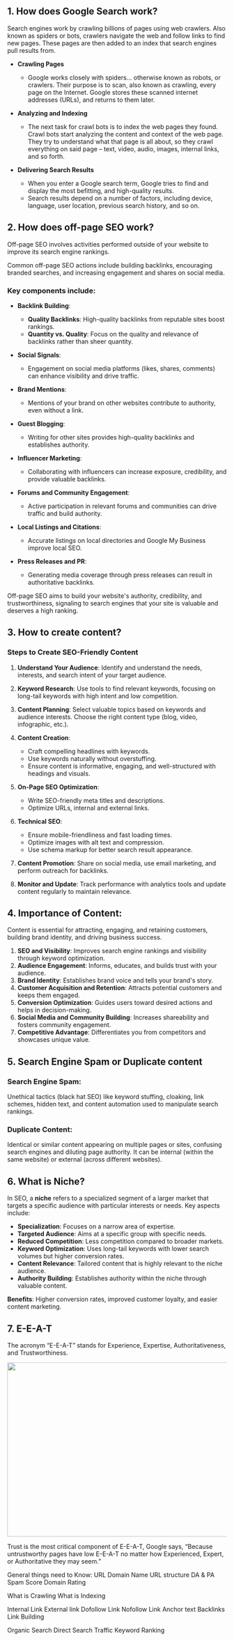 ## 1. How does Google Search work?
Search engines work by crawling billions of pages using web crawlers. Also known as spiders or bots, crawlers navigate the web and follow links to find new pages. These pages are then added to an index that search engines pull results from.

- **Crawling Pages**
    - Google works closely with spiders… otherwise known as robots, or crawlers. Their purpose is to scan, also known as crawling, every page on the Internet. Google stores these scanned internet addresses (URLs), and returns to them later.

- **Analyzing and Indexing**
    - The next task for crawl bots is to index the web pages they found. Crawl bots start analyzing the content and context of the web page. They try to understand what that page is all about, so they crawl everything on said page – text, video, audio, images, internal links, and so forth.

- **Delivering Search Results**
    - When you enter a Google search term, Google tries to find and display the most befitting, and high-quality results.
    - Search results depend on a number of factors, including device, language, user location, previous search history, and so on.

## 2. How does off-page SEO work?
Off-page SEO involves activities performed outside of your website to improve its search engine rankings. 

Common off-page SEO actions include building backlinks, encouraging branded searches, and increasing engagement and shares on social media.

### Key components include:

- **Backlink Building**:
   - **Quality Backlinks**: High-quality backlinks from reputable sites boost rankings.
   - **Quantity vs. Quality**: Focus on the quality and relevance of backlinks rather than sheer quantity.

- **Social Signals**:
   - Engagement on social media platforms (likes, shares, comments) can enhance visibility and drive traffic.
- **Brand Mentions**:
   - Mentions of your brand on other websites contribute to authority, even without a link.

- **Guest Blogging**:
   - Writing for other sites provides high-quality backlinks and establishes authority.

- **Influencer Marketing**:
   - Collaborating with influencers can increase exposure, credibility, and provide valuable backlinks.

- **Forums and Community Engagement**:
   - Active participation in relevant forums and communities can drive traffic and build authority.

- **Local Listings and Citations**:
   - Accurate listings on local directories and Google My Business improve local SEO.

- **Press Releases and PR**:
   - Generating media coverage through press releases can result in authoritative backlinks.

Off-page SEO aims to build your website's authority, credibility, and trustworthiness, signaling to search engines that your site is valuable and deserves a high ranking.

## 3. How to create content?
### Steps to Create SEO-Friendly Content

1. **Understand Your Audience**: Identify and understand the needs, interests, and search intent of your target audience.

2. **Keyword Research**: Use tools to find relevant keywords, focusing on long-tail keywords with high intent and low competition.

3. **Content Planning**: Select valuable topics based on keywords and audience interests. Choose the right content type (blog, video, infographic, etc.).

4. **Content Creation**:
   - Craft compelling headlines with keywords.
   - Use keywords naturally without overstuffing.
   - Ensure content is informative, engaging, and well-structured with headings and visuals.

5. **On-Page SEO Optimization**:
   - Write SEO-friendly meta titles and descriptions.
   - Optimize URLs, internal and external links.

6. **Technical SEO**:
   - Ensure mobile-friendliness and fast loading times.
   - Optimize images with alt text and compression.
   - Use schema markup for better search result appearance.

7. **Content Promotion**: Share on social media, use email marketing, and perform outreach for backlinks.

8. **Monitor and Update**: Track performance with analytics tools and update content regularly to maintain relevance.

## 4. Importance of Content:
Content is essential for attracting, engaging, and retaining customers, building brand identity, and driving business success.

1. **SEO and Visibility**: Improves search engine rankings and visibility through keyword optimization.
2. **Audience Engagement**: Informs, educates, and builds trust with your audience.
3. **Brand Identity**: Establishes brand voice and tells your brand's story.
4. **Customer Acquisition and Retention**: Attracts potential customers and keeps them engaged.
5. **Conversion Optimization**: Guides users toward desired actions and helps in decision-making.
6. **Social Media and Community Building**: Increases shareability and fosters community engagement.
7. **Competitive Advantage**: Differentiates you from competitors and showcases unique value.

## 5. Search Engine Spam or Duplicate content
### Search Engine Spam:
Unethical tactics (black hat SEO) like keyword stuffing, cloaking, link schemes, hidden text, and content automation used to manipulate search rankings.

### Duplicate Content: 
Identical or similar content appearing on multiple pages or sites, confusing search engines and diluting page authority. It can be internal (within the same website) or external (across different websites).

## 6. What is Niche?
In SEO, a **niche** refers to a specialized segment of a larger market that targets a specific audience with particular interests or needs. Key aspects include:

- **Specialization**: Focuses on a narrow area of expertise.
- **Targeted Audience**: Aims at a specific group with specific needs.
- **Reduced Competition**: Less competition compared to broader markets.
- **Keyword Optimization**: Uses long-tail keywords with lower search volumes but higher conversion rates.
- **Content Relevance**: Tailored content that is highly relevant to the niche audience.
- **Authority Building**: Establishes authority within the niche through valuable content.

**Benefits**: Higher conversion rates, improved customer loyalty, and easier content marketing.

## 7. E-E-A-T
The acronym “E-E-A-T” stands for Experience, Expertise, Authoritativeness, and Trustworthiness.

<img src="https://github.com/user-attachments/assets/788fe85d-9d6a-4573-b3aa-25d3ced20d9a" width="600" height="400">

Trust is the most critical component of E-E-A-T, Google says, “Because untrustworthy pages have low E-E-A-T no matter how Experienced, Expert, or Authoritative they may seem.”

General things need to Know:
URL
Domain Name
URL structure
DA & PA
Spam Score
Domain Rating

What is Crawling
What is Indexing

Internal Link
External link
Dofollow Link
Nofollow Link
Anchor text
Backlinks
Link Building

Organic Search
Direct  Search
Traffic
Keyword Ranking
